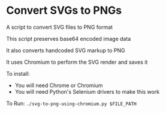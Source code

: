 # Convert SVGs to PNGs

A script to convert SVG files to PNG format

This script preserves base64 encoded image data

It also converts handcoded SVG markup to PNG

It uses Chromium to perform the SVG render and saves it


To install:
* You will need Chrome or Chromium
* You will need Python's Selenium drivers to make this work

To Run:
`./svg-to-png-using-chromium.py $FILE_PATH`
